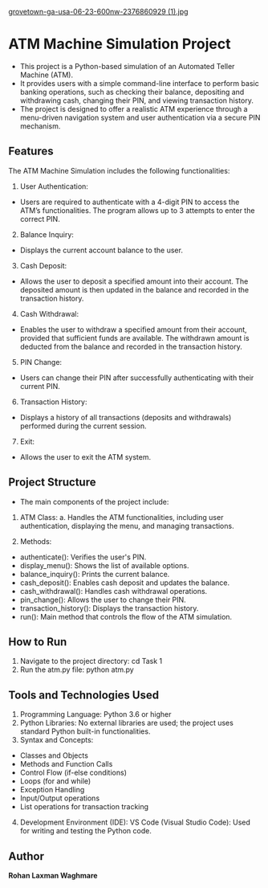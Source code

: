 [grovetown-ga-usa-06-23-600nw-2376860929 (1).jpg
](https://github.com/rohanwaghmare05/atm_simulation_python/blob/8b451bc48a08285905988847fc28476768d0c2c5/grovetown-ga-usa-06-23-600nw-2376860929%20(1).jpg)

# ATM Machine Simulation Project
- This project is a Python-based simulation of an Automated Teller Machine (ATM).
- It provides users with a simple command-line interface to perform basic banking operations, such as checking their balance, depositing and withdrawing cash, changing their PIN, and viewing transaction history.
- The project is designed to offer a realistic ATM experience through a menu-driven navigation system and user authentication via a secure PIN mechanism.

## Features
The ATM Machine Simulation includes the following functionalities:
1. User Authentication:
- Users are required to authenticate with a 4-digit PIN to access the ATM’s functionalities. The program allows up to 3 attempts to enter the correct PIN.
2. Balance Inquiry:
- Displays the current account balance to the user.
3. Cash Deposit:
- Allows the user to deposit a specified amount into their account. The deposited amount is then updated in the balance and recorded in the transaction history.
4. Cash Withdrawal:
- Enables the user to withdraw a specified amount from their account, provided that sufficient funds are available. The withdrawn amount is deducted from the balance and recorded in the transaction history.
5. PIN Change:
- Users can change their PIN after successfully authenticating with their current PIN.
6. Transaction History:
- Displays a history of all transactions (deposits and withdrawals) performed during the current session.
7. Exit:
- Allows the user to exit the ATM system.

## Project Structure
- The main components of the project include:

1. ATM Class:
a. Handles the ATM functionalities, including user authentication, displaying the menu, and managing transactions.

2. Methods:
- authenticate(): Verifies the user's PIN.
- display_menu(): Shows the list of available options.
- balance_inquiry(): Prints the current balance.
- cash_deposit(): Enables cash deposit and updates the balance.
- cash_withdrawal(): Handles cash withdrawal operations.
- pin_change(): Allows the user to change their PIN.
- transaction_history(): Displays the transaction history.
- run(): Main method that controls the flow of the ATM simulation.

## How to Run
1. Navigate to the project directory: cd Task 1
2. Run the atm.py file: python atm.py

## Tools and Technologies Used
1. Programming Language: Python 3.6 or higher
2. Python Libraries: No external libraries are used; the project uses standard Python built-in functionalities.
3. Syntax and Concepts:
- Classes and Objects
- Methods and Function Calls
- Control Flow (if-else conditions)
- Loops (for and while)
- Exception Handling
- Input/Output operations
- List operations for transaction tracking
4. Development Environment (IDE): VS Code (Visual Studio Code): Used for writing and testing the Python code.

## Author
**Rohan Laxman Waghmare**
